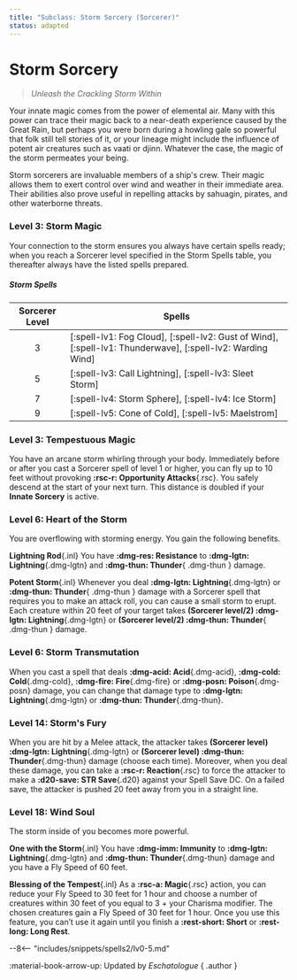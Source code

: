 ```yaml
---
title: "Subclass: Storm Sorcery (Sorcerer)"
status: adapted
---
```


<p style="display:none">
Unleash the Crackling Storm Within
</p>

# Storm Sorcery

> *Unleash the Crackling Storm Within*

Your innate magic comes from the power of elemental air. Many with this power can trace their magic back to a near-death experience caused by the Great Rain, but perhaps you were born during a howling gale so powerful that folk still tell stories of it, or your lineage might include the influence of potent air creatures such as vaati or djinn. Whatever the case, the magic of the storm permeates your being.

Storm sorcerers are invaluable members of a ship's crew. Their magic allows them to exert control over wind and weather in their immediate area. Their abilities also prove useful in repelling attacks by sahuagin, pirates, and other waterborne threats.

### Level 3: Storm Magic

Your connection to the storm ensures you always have certain spells ready; when you reach a Sorcerer level specified in the Storm Spells table, you thereafter always have the listed spells prepared.

##### Storm Spells

| Sorcerer Level | Spells |
|:-:|---|
| 3 | [:spell-lv1: Fog Cloud], [:spell-lv2: Gust of Wind], [:spell-lv1: Thunderwave], [:spell-lv2: Warding Wind] |
| 5 | [:spell-lv3: Call Lightning], [:spell-lv3: Sleet Storm] |
| 7 | [:spell-lv4: Storm Sphere], [:spell-lv4: Ice Storm] |
| 9 | [:spell-lv5: Cone of Cold], [:spell-lv5: Maelstrom] |

### Level 3: Tempestuous Magic

You have an arcane storm whirling through your body. Immediately before or after you cast a Sorcerer spell of level 1 or higher, you can fly up to 10 feet without provoking **:rsc-r: Opportunity Attacks**{.rsc}. You safely descend at the start of your next turn. This distance is doubled if your **Innate Sorcery** is active.

### Level 6: Heart of the Storm

You are overflowing with storming energy. You gain the following benefits.

**Lightning Rod**{.inl} You have **:dmg-res: Resistance** to **:dmg-lgtn: Lightning**{.dmg-lgtn} and **:dmg-thun: Thunder**{ .dmg-thun } damage.

**Potent Storm**{.inl} Whenever you deal **:dmg-lgtn: Lightning**{.dmg-lgtn} or **:dmg-thun: Thunder**{ .dmg-thun } damage with a Sorcerer spell that requires you to make an attack roll, you can cause a small storm to erupt. Each creature within 20 feet of your target takes **(Sorcerer level/2) :dmg-lgtn: Lightning**{.dmg-lgtn} or **(Sorcerer level/2) :dmg-thun: Thunder**{ .dmg-thun } damage.

### Level 6: Storm Transmutation

When you cast a spell that deals **:dmg-acid: Acid**{.dmg-acid}, **:dmg-cold: Cold**{.dmg-cold}, **:dmg-fire: Fire**{.dmg-fire} or **:dmg-posn: Poison**{.dmg-posn} damage, you can change that damage type to **:dmg-lgtn: Lightning**{.dmg-lgtn} or **:dmg-thun: Thunder**{.dmg-thun}.

### Level 14: Storm's Fury

When you are hit by a Melee attack, the attacker takes **(Sorcerer level) :dmg-lgtn: Lightning**{.dmg-lgtn} or **(Sorcerer level) :dmg-thun: Thunder**{.dmg-thun} damage (choose each time). Moreover, when you deal these damage, you can take a **:rsc-r: Reaction**{.rsc} to force the attacker to make a **:d20-save: STR Save**{.d20} against your Spell Save DC. On a failed save, the attacker is pushed 20 feet away from you in a straight line.

### Level 18: Wind Soul

The storm inside of you becomes more powerful.

**One with the Storm**{.inl} You have **:dmg-imm: Immunity** to **:dmg-lgtn: Lightning**{.dmg-lgtn} and **:dmg-thun: Thunder**{.dmg-thun} damage and you have a Fly Speed of 60 feet.

**Blessing of the Tempest**{.inl} As a **:rsc-a: Magic**{.rsc} action, you can reduce your Fly Speed to 30 feet for 1 hour and choose a number of creatures within 30 feet of you equal to 3 + your Charisma modifier. The chosen creatures gain a Fly Speed of 30 feet for 1 hour. Once you use this feature, you can’t use it again until you finish a **:rest-short: Short** or **:rest-long: Long Rest**.

--8<-- "includes/snippets/spells2/lv0-5.md"

:material-book-arrow-up: Updated by *Eschatologue*
{ .author }